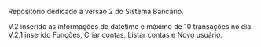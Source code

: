 Repositório dedicado a versão 2 do Sistema Bancário.

V.2 inserido as informações de datetime e máximo de 10 transações no dia.
V.2.1 inserido Funções, Criar contas, Listar contas e Novo usuário.
